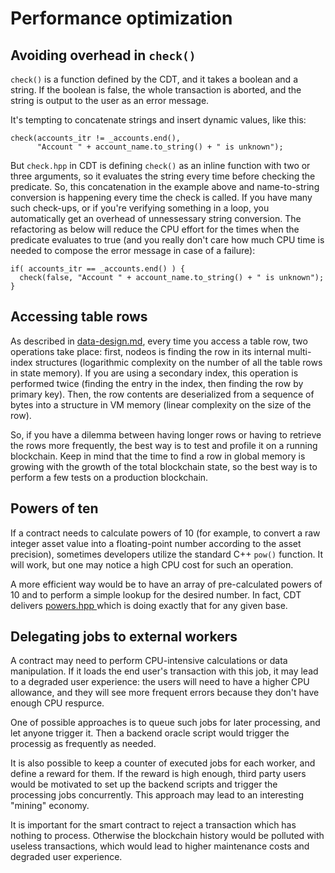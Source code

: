 # Performance optimization

## Avoiding overhead in `check()`

`check()` is a function defined by the CDT, and it takes a boolean and a string. If the boolean is false, the whole transaction is aborted, and the string is output to the user as an error message.

It's tempting to concatenate strings and insert dynamic values, like this:

```
check(accounts_itr != _accounts.end(), 
      "Account " + account_name.to_string() + " is unknown");      
```

But `check.hpp` in CDT is defining `check()` as an inline function with two or three arguments, so it evaluates the string every time before checking the predicate. So, this concatenation in the example above and name-to-string conversion is happening every time the check is called. If you have many such check-ups, or if you're verifying something in a loop, you automatically get an overhead of unnessessary string conversion. The refactoring as below will reduce the CPU effort for the times when the predicate evaluates to true (and you really don't care how much CPU time is needed to compose the error message in case of a failure):

```
if( accounts_itr == _accounts.end() ) {
  check(false, "Account " + account_name.to_string() + " is unknown");
}
```

## Accessing table rows

As described in [data-design.md](data-design.md "mention"), every time you access a table row, two operations take place: first, nodeos is finding the row in its internal multi-index structures (logarithmic complexity on the  number of all the table rows in state memory). If you are using a secondary index, this operation is performed twice (finding the entry in the index, then finding the row by primary key). Then, the row contents are deserialized from a sequence of bytes into a structure in VM memory (linear complexity on the size of the row).

So, if you have a dilemma between having longer rows or having to retrieve the rows more frequently,  the best way is to test and profile it on a running blockchain. Keep in mind that the time to find a row in global memory is growing with the growth of the total blockchain state, so the best way is to perform a few tests on a production blockchain.

## Powers of ten

If a contract needs to calculate powers of 10 (for example, to convert a raw integer asset value into a floating-point number according to the asset precision), sometimes developers utilize the standard C++ `pow()` function. It will work, but one may notice a high CPU cost for such an operation.

A more efficient way would be to have an array of pre-calculated powers of 10 and to perform a simple lookup for the desired number. In fact, CDT delivers [powers.hpp ](https://github.com/AntelopeIO/cdt/blob/main/libraries/eosiolib/core/eosio/powers.hpp)which is doing exactly that for any given base.

## Delegating jobs to external workers

A contract may need to perform CPU-intensive calculations or data manipulation. If it loads the end user's transaction with this job, it may lead to a degraded user experience: the users will need to have a higher CPU allowance, and they will see more frequent errors because they don't have enough CPU respurce.

One of possible approaches is to queue such jobs for later processing, and let anyone trigger it. Then a backend oracle script would trigger the processig as frequently as needed.&#x20;

It is also possible to keep a counter of executed jobs for each worker, and define a reward for them. If the reward is high enough, third party users would be motivated to set up the backend scripts and trigger the processing jobs concurrently. This approach may lead to an interesting "mining" economy.

It is important for the smart contract to reject a transaction which has nothing to process. Otherwise the blockchain history would be polluted with useless transactions, which would lead to higher maintenance costs and degraded user experience.
